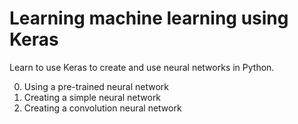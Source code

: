 # Learning machine learning using Keras

Learn to use Keras to create and use neural networks in Python.

0. Using a pre-trained neural network
1. Creating a simple neural network
2. Creating a convolution neural network

